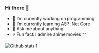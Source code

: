 ### Hi there 👋


- 🔭 I’m currently working on programming
- 🌱 I’m currently learning ASP .Net Core
- 💬 Ask me about anything
- ⚡ Fun fact: I  admire  anime movies ^^

![Github stats 1](https://github-readme-stats.vercel.app/api?username=snglbyrr8&show_icons=true&theme=gradient)
